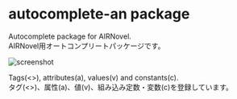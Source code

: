 # autocomplete-an package

Autocomplete package for AIRNovel.  
AIRNovel用オートコンプリートパッケージです。

![screenshot](https://raw.githubusercontent.com/SetoAira/autocomplete-an-an/master/snapshot.gif)

Tags(<>), attributes(a), values(v) and constants(c).  
タグ(<>)、属性(a)、値(v)、組み込み定数・変数(c)を登録しています。
